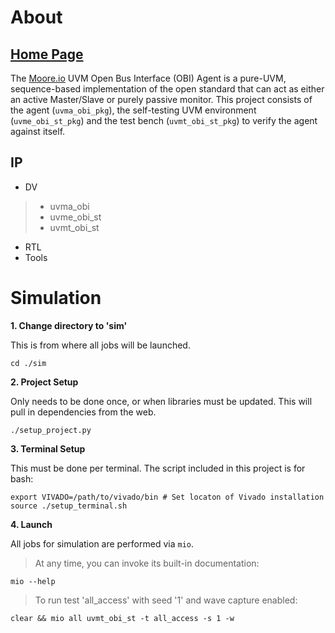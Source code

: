 # About
## [Home Page](https://datum-technology-corporation.github.io/uvma_obi/)
The [Moore.io](https://www.mooreio.com) UVM Open Bus Interface (OBI) Agent is a pure-UVM, sequence-based implementation of the open standard that can act as either an active Master/Slave or purely passive monitor.
This project consists of the agent (`uvma_obi_pkg`), the self-testing UVM environment (`uvme_obi_st_pkg`) and the test bench (`uvmt_obi_st_pkg`) to verify the agent against itself.

## IP
* DV
> * uvma_obi
> * uvme_obi_st
> * uvmt_obi_st
* RTL
* Tools


# Simulation
**1. Change directory to 'sim'**

This is from where all jobs will be launched.
```
cd ./sim
```

**2. Project Setup**

Only needs to be done once, or when libraries must be updated. This will pull in dependencies from the web.
```
./setup_project.py
```

**3. Terminal Setup**

This must be done per terminal. The script included in this project is for bash:

```
export VIVADO=/path/to/vivado/bin # Set locaton of Vivado installation
source ./setup_terminal.sh
```

**4. Launch**

All jobs for simulation are performed via `mio`.

> At any time, you can invoke its built-in documentation:

```
mio --help
```

> To run test 'all_access' with seed '1' and wave capture enabled:

```
clear && mio all uvmt_obi_st -t all_access -s 1 -w
```
